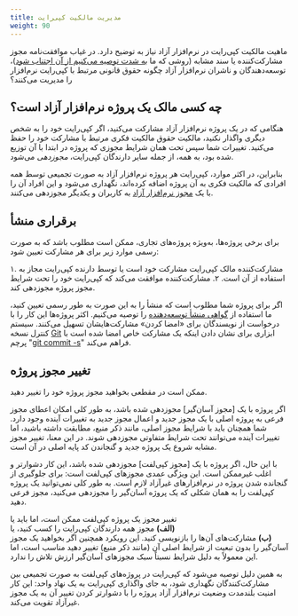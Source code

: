 ```yaml
---
title: مدیریت مالکیت کپی‌رایت
weight: 90
---
```


ماهیت مالکیت کپی‌رایت در نرم‌افزار آزاد نیاز به توضیح دارد. در غیاب موافقت‌نامه مجوز مشارکت‌کننده یا سند مشابه (روشی که ما [به شدت توصیه می‌کنیم از آن اجتناب شود][0])، توسعه‌دهندگان و ناشران نرم‌افزار آزاد چگونه حقوق قانونی مرتبط با کپی‌رایت نرم‌افزار را مدیریت می‌کنند؟

[0]: /learn/participate/contribute/#regarding-contributor-license-agreements

## چه کسی مالک یک پروژه نرم‌افزار آزاد است؟

هنگامی که در یک پروژه نرم‌افزار آزاد مشارکت می‌کنید، اگر کپی‌رایت خود را به شخص دیگری واگذار نکنید، مالکیت حقوق مالکیت فکری مرتبط با مشارکت خود را حفظ می‌کنید. تغییرات شما سپس تحت همان شرایط مجوزی که پروژه در ابتدا با آن توزیع شده بود، به همه، از جمله سایر دارندگان کپی‌رایت، *مجوزدهی* می‌شود.

بنابراین، در اکثر موارد، کپی‌رایت هر پروژه نرم‌افزار آزاد به صورت تجمیعی توسط همه افرادی که مالکیت فکری به آن پروژه اضافه کرده‌اند، نگهداری می‌شود و این افراد آن را با یک [مجوز نرم‌افزار آزاد][1] به کاربران و یکدیگر مجوزدهی می‌کنند.

[1]: /learn/licenses/

## برقراری منشأ

برای برخی پروژه‌ها، به‌ویژه پروژه‌های تجاری، ممکن است مطلوب باشد که به صورت رسمی موارد زیر برای هر مشارکت تعیین شود:

۱. مشارکت‌کننده مالک کپی‌رایت مشارکت خود است یا توسط دارنده کپی‌رایت مجاز به استفاده از آن است.
۲. مشارکت‌کننده موافقت می‌کند که کپی‌رایت خود را تحت شرایط مجوز پروژه مجوزدهی کند.

اگر برای پروژه شما مطلوب است که منشأ را به این صورت به طور رسمی تعیین کنید، ما استفاده از [گواهی منشأ توسعه‌دهنده][2] را توصیه می‌کنیم. اکثر پروژه‌ها این کار را با درخواست از نویسندگان برای «امضا کردن» مشارکت‌هایشان تسهیل می‌کنند. سیستم کنترل نسخه [Git][3] ابزاری برای نشان دادن اینکه یک مشارکت خاص امضا شده است با پرچم "[git commit -s][4]" فراهم می‌کند.

[2]: https://developercertificate.org/
[3]: https://git-scm.com/
[4]: https://git-scm.com/docs/git-commit#Documentation/git-commit.txt--s

## تغییر مجوز پروژه

ممکن است در مقطعی بخواهید مجوز پروژه خود را تغییر دهید.

[permissive license]: /learn/participate/choose-a-license/#permissive-licenses
[copyleft license]: /learn/participate/choose-a-license/#copyleft-licenses

اگر پروژه با یک [مجوز آسان‌گیر] مجوزدهی شده باشد، به طور کلی امکان اعطای مجوز فرعی به پروژه اصلی با یک مجوز جدید و اعمال مجوز جدید به تغییرات آینده وجود دارد. شما همچنان باید با شرایط مجوز اصلی، مانند ذکر منبع، مطابقت داشته باشید، اما تغییرات آینده می‌توانند تحت شرایط متفاوتی مجوزدهی شوند. در این معنا، تغییر مجوز مشابه شروع یک پروژه جدید و گنجاندن کد پایه اصلی در آن است.

با این حال، اگر پروژه با یک [مجوز کپی‌لفت] مجوزدهی شده باشد، این کار دشوارتر و اغلب غیرممکن است. این ویژگی عمدی مجوزهای کپی‌لفت است: برای جلوگیری از گنجانده شدن پروژه در نرم‌افزارهای غیرآزاد لازم است. به طور کلی نمی‌توانید یک پروژه کپی‌لفت را به همان شکلی که یک پروژه آسان‌گیر را مجوزدهی می‌کنید، مجوز فرعی دهید.

تغییر مجوز یک پروژه کپی‌لفت ممکن است، اما باید یا <nobr>**(الف)** مجوز همه دارندگان کپی‌رایت را کسب کنید</nobr>، یا <nobr>**(ب)** مشارکت‌های آن‌ها را بازنویسی کنید</nobr>. این رویکرد همچنین اگر بخواهید یک مجوز آسان‌گیر را بدون تبعیت از شرایط اصلی آن (مانند ذکر منبع) تغییر دهید مناسب است، اما این معمولاً به دلیل شرایط نسبتاً سبک مجوزهای آسان‌گیر ارزش تلاش را ندارد.

به همین دلیل توصیه می‌شود که کپی‌رایت در پروژه‌های کپی‌لفت به صورت تجمیعی بین مشارکت‌کنندگان نگهداری شود، به جای واگذاری کپی‌رایت به یک نهاد واحد: این کار امنیت بلندمدت وضعیت نرم‌افزار آزاد پروژه را با دشوارتر کردن تغییر آن به یک مجوز غیرآزاد تقویت می‌کند.